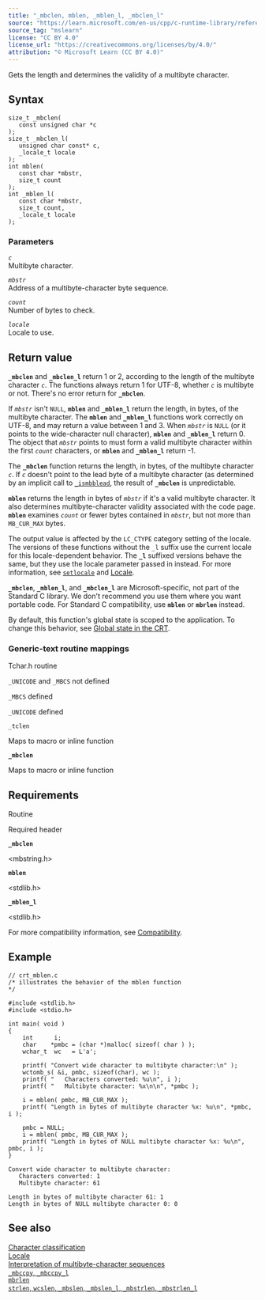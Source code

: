 ```yaml
---
title: "_mbclen, mblen, _mblen_l, _mbclen_l"
source: "https://learn.microsoft.com/en-us/cpp/c-runtime-library/reference/mbclen-mblen-mblen-l?view=msvc-170"
source_tag: "mslearn"
license: "CC BY 4.0"
license_url: "https://creativecommons.org/licenses/by/4.0/"
attribution: "© Microsoft Learn (CC BY 4.0)"
---
```

Gets the length and determines the validity of a multibyte character.

## Syntax

```
size_t _mbclen(
   const unsigned char *c
);
size_t _mbclen_l(
   unsigned char const* c,
   _locale_t locale
);
int mblen(
   const char *mbstr,
   size_t count
);
int _mblen_l(
   const char *mbstr,
   size_t count,
   _locale_t locale
);
```

### Parameters

_`c`_  
Multibyte character.

_`mbstr`_  
Address of a multibyte-character byte sequence.

_`count`_  
Number of bytes to check.

_`locale`_  
Locale to use.

## Return value

**`_mbclen`** and **`_mbclen_l`** return 1 or 2, according to the length of the multibyte character _`c`_. The functions always return 1 for UTF-8, whether _`c`_ is multibyte or not. There's no error return for **`_mbclen`**.

If _`mbstr`_ isn't `NULL`, **`mblen`** and **`_mblen_l`** return the length, in bytes, of the multibyte character. The **`mblen`** and **`_mblen_l`** functions work correctly on UTF-8, and may return a value between 1 and 3. When _`mbstr`_ is `NULL` (or it points to the wide-character null character), **`mblen`** and **`_mblen_l`** return 0. The object that _`mbstr`_ points to must form a valid multibyte character within the first _`count`_ characters, or **`mblen`** and **`_mblen_l`** return -1.

The **`_mbclen`** function returns the length, in bytes, of the multibyte character _`c`_. If _`c`_ doesn't point to the lead byte of a multibyte character (as determined by an implicit call to [`_ismbblead`](https://learn.microsoft.com/en-us/cpp/c-runtime-library/reference/ismbblead-ismbblead-l?view=msvc-170), the result of **`_mbclen`** is unpredictable.

**`mblen`** returns the length in bytes of _`mbstr`_ if it's a valid multibyte character. It also determines multibyte-character validity associated with the code page. **`mblen`** examines _`count`_ or fewer bytes contained in _`mbstr`_, but not more than `MB_CUR_MAX` bytes.

The output value is affected by the `LC_CTYPE` category setting of the locale. The versions of these functions without the `_l` suffix use the current locale for this locale-dependent behavior. The **`_l`** suffixed versions behave the same, but they use the locale parameter passed in instead. For more information, see [`setlocale`](https://learn.microsoft.com/en-us/cpp/c-runtime-library/reference/setlocale-wsetlocale?view=msvc-170) and [Locale](https://learn.microsoft.com/en-us/cpp/c-runtime-library/locale?view=msvc-170).

**`_mbclen`**, **`_mblen_l`**, and **`_mbclen_l`** are Microsoft-specific, not part of the Standard C library. We don't recommend you use them where you want portable code. For Standard C compatibility, use **`mblen`** or **`mbrlen`** instead.

By default, this function's global state is scoped to the application. To change this behavior, see [Global state in the CRT](https://learn.microsoft.com/en-us/cpp/c-runtime-library/global-state?view=msvc-170).

### Generic-text routine mappings

Tchar.h routine

`_UNICODE` and `_MBCS` not defined

`_MBCS` defined

`_UNICODE` defined

`_tclen`

Maps to macro or inline function

**`_mbclen`**

Maps to macro or inline function

## Requirements

Routine

Required header

**`_mbclen`**

<mbstring.h>

**`mblen`**

<stdlib.h>

**`_mblen_l`**

<stdlib.h>

For more compatibility information, see [Compatibility](https://learn.microsoft.com/en-us/cpp/c-runtime-library/compatibility?view=msvc-170).

## Example

```
// crt_mblen.c
/* illustrates the behavior of the mblen function
*/

#include <stdlib.h>
#include <stdio.h>

int main( void )
{
    int      i;
    char    *pmbc = (char *)malloc( sizeof( char ) );
    wchar_t  wc   = L'a';

    printf( "Convert wide character to multibyte character:\n" );
    wctomb_s( &i, pmbc, sizeof(char), wc );
    printf( "   Characters converted: %u\n", i );
    printf( "   Multibyte character: %x\n\n", *pmbc );

    i = mblen( pmbc, MB_CUR_MAX );
    printf( "Length in bytes of multibyte character %x: %u\n", *pmbc, i );

    pmbc = NULL;
    i = mblen( pmbc, MB_CUR_MAX );
    printf( "Length in bytes of NULL multibyte character %x: %u\n", pmbc, i );
}
```

```
Convert wide character to multibyte character:
   Characters converted: 1
   Multibyte character: 61

Length in bytes of multibyte character 61: 1
Length in bytes of NULL multibyte character 0: 0
```

## See also

[Character classification](https://learn.microsoft.com/en-us/cpp/c-runtime-library/character-classification?view=msvc-170)  
[Locale](https://learn.microsoft.com/en-us/cpp/c-runtime-library/locale?view=msvc-170)  
[Interpretation of multibyte-character sequences](https://learn.microsoft.com/en-us/cpp/c-runtime-library/interpretation-of-multibyte-character-sequences?view=msvc-170)  
[`_mbccpy`, `_mbccpy_l`](https://learn.microsoft.com/en-us/cpp/c-runtime-library/reference/mbccpy-mbccpy-l?view=msvc-170)  
[`mbrlen`](https://learn.microsoft.com/en-us/cpp/c-runtime-library/reference/mbrlen?view=msvc-170)  
[`strlen`, `wcslen`, `_mbslen`, `_mbslen_l`, `_mbstrlen`, `_mbstrlen_l`](https://learn.microsoft.com/en-us/cpp/c-runtime-library/reference/strlen-wcslen-mbslen-mbslen-l-mbstrlen-mbstrlen-l?view=msvc-170)